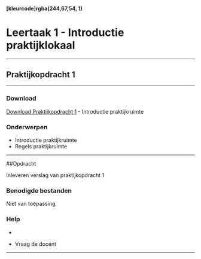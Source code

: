 #### [kleurcode]rgba(244,67,54, 1)

# Leertaak 1 - Introductie praktijklokaal

---
## Praktijkopdracht 1 
---

### Download

[Download Praktijkopdracht 1](https://elo.kw1c.nl/CMS/Studie/811%20ICT-Academie/811%20VakkenInhoud/%5BB.11%20HARa%5D%20Hardware%20AO/25187%20%C2%A0%20Applicatie-%20en%20mediaontwikkelaar/Periode%2001/Productie/02.%20Opdrachten/Leertaak%2001%20Introductie%20Praktijk/Introductie%20Praktijk.docx) - Introductie praktijkruimte

### Onderwerpen
* Introductie praktijkruimte
* Regels praktijkruimte

-----

##Opdracht

Inleveren verslag van praktijkopdracht 1

### Benodigde bestanden
Niet van toepassing.

### Help
- 

- Vraag de docent

---
